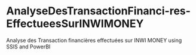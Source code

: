 # AnalyseDesTransactionFinanci-res-EffectueesSurINWIMONEY
Analyse des Transaction financières  effectuées sur INWI MONEY using SSIS and PowerBI
